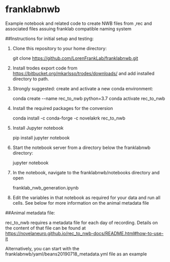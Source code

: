 # franklabnwb

Example notebook and related code to create NWB files from ,rec and associated files assuing franklab
compatible naming system

##Instructions for initial setup and testing: 

1. Clone this repository to your home directory:

	git clone https://github.com/LorenFrankLab/franklabnwb.git

2. Install trodes export code from https://bitbucket.org/mkarlsso/trodes/downloads/ and add installed
directory to path.

3. Strongly suggested: create and activate a new conda environment:

	conda create --name rec_to_nwb python=3.7
	conda activate rec_to_nwb

4. Install the required packages for the conversion

	conda install -c conda-forge -c novelakrk rec_to_nwb

5.  Install Jupyter notebook

	pip install jupyter notebook

6. Start the notebook server from a directory below the franklabnwb directory:

	jupyter notebook

7. In the notebook, navigate to the franklabnwb/notebooks directory and open 

	franklab_nwb_generation.ipynb

8. Edit the variables in that notebook as required for your data and run all cells. See below for more
information on the animal metadata file


##Animal metadata file:

rec_to_nwb requires a metadata file for each day of recording. Details on the content of that file can
be found at https://novelaneuro.github.io/rec_to_nwb-docs/README.html#how-to-use-it

Alternatively, you can start with the franklabnwb/yaml/beans20190718_metadata.yml file as an example


